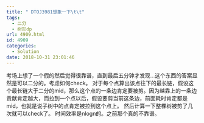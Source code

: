 ```yaml
---
title: " DTOJ3981想象一下\t\t"
tags:
  - 二分
  - 树形dp
url: 4909.html
id: 4909
categories:
  - Solution
date: 2018-10-31 23:01:46
---
```


考场上想了一个假的然后觉得很靠谱，直到最后五分钟才发现...这个东西的答案显然是可以二分的。考虑如何check。 对于每个点算出该点往下的最长链，假设这个最长链大于二分的mid，那么这个点的一条边肯定要被剪。因为越靠上的一条边贡献肯定越大，而拉到一个点以后，假设要剪当前这条边，前面耗时肯定都是mid，也就是说子树中的点肯定被拉到这个点上。 然后计算一下整棵树被剪了几次就可以check了。 时间效率是nlogn的。之前那个真的不靠谱。